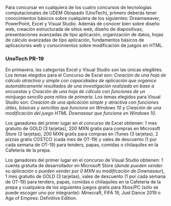 Para concursar en cualquiera de los cuatro concursos de tecnologías computacionales de UDEM Obispado (UnoTech), primero deberás tener conocimientos básicos sobre cualquiera de los siguientes: Dreamweaver, PowerPoint, Excel y Visual Studio. Además de conocer bien sobre diseño web, creación estructurada de sitios web, diseño de diapositivas, presentaciones avanzadas de tipo aplicación, organización de datos, hojas de cálculo avanzadas de tipo aplicación, fundamentos básicos de aplicaciones web y conocimientos sobre modificación de juegos en HTML.

### UnoTech PR-19
En primavera, las categorías Excel y Visual Studio son las únicas elegibles. Los temas elegidos para el Concurso de Excel son: _Creación de una hoja de cálculo atractiva y simple con capacidades de aplicación que organice automáticamente resultados de una investigación realizada en base a encuestas_ y _Creación de una hoja de cálculo con funciones de un minijuego sencillo para niños de primaria_. Los temas elegidos para Visual Studio son: _Creación de una aplicación simple y atractiva con funciones útiles, básicas y sencillas que funcione en Windows 10_ y _Creación de una modificación del juego HTML Downasaur que funcione en Windows 10_.

Los ganadores del primer lugar en el concurso de Excel obtienen: 1 mes gratuito de GOLD (3 tarjetas), 200 MXN gratis para compras en Microsoft Store (3 tarjetas), 200 MXN gratis para compras en iTunes (3 tarjetas), 2 pizzas gratis COSTCO (cada mes de OT-19) y vales de descuento (1 por cada semana de OT-19) para tenders, papas, comidas o chilaquiles en la Cafetería de la prepa.

Los ganadores del primer lugar en el concurso de Visual Studio obtienen: 1 cuenta gratuita de desarrollador en Microsoft Store (_donde pueden vender su aplicación_ o _pueden vender por 0 MXN su modificación de Downasaur_), 1 mes gratuito de GOLD (3 tarjetas), vales de descuento (1 por cada semana de OT-19) para tenders, papas, comidas o chilaquiles en la Cafetería de la prepa y cualquiera de los siguientes juegos gratis para Xbox/PC (sólo se puede escoger uno por integrante): Minecraft, FIFA 19, Just Dance 2019 o Age of Empires: Definitive Edition.

